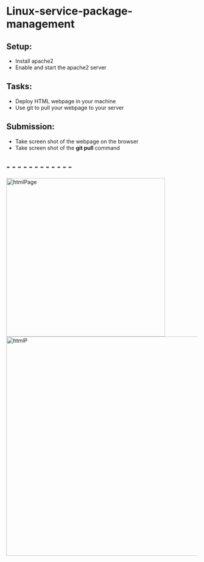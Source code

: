 # Linux-service-package-management

## Setup:

- Install apache2 
- Enable and start the apache2 server

## Tasks:

- Deploy HTML webpage in your machine
- Use git to pull your webpage to your server

## Submission:

- Take screen shot of the webpage on the browser 
- Take screen shot of the **git pull** command

## - - - - - - - - - - - -


<img width="418" alt="htmlPage" src="https://user-images.githubusercontent.com/60838224/196423440-37941540-57fb-42a1-b4a9-d6051d09ed11.png">


<img width="578" alt="htmlP" src="https://user-images.githubusercontent.com/60838224/196423480-d6e39c8c-0cb4-4222-8cdb-7d352282603a.png">
